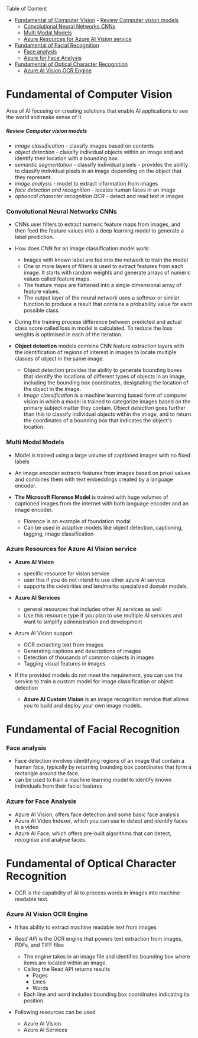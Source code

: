 
Table of Content
- [Fundamental of Computer Vision](#fundamental-of-computer-vision)
        - [Review Computer vision models](#review-computer-vision-models)
    - [Convolutional Neural Networks CNNs](#convolutional-neural-networks-cnns)
    - [Multi Modal Models](#multi-modal-models)
    - [Azure Resources for Azure AI Vision service](#azure-resources-for-azure-ai-vision-service)
- [Fundamental of Facial Recognition](#fundamental-of-facial-recognition)
    - [Face analysis](#face-analysis)
    - [Azure for Face Analysis](#azure-for-face-analysis)
- [Fundamental of Optical Character Recognition](#fundamental-of-optical-character-recognition)
    - [Azure AI Vision OCR Engine](#azure-ai-vision-ocr-engine)


# Fundamental of Computer Vision

Area of AI focusing on creating solutions that enable AI applications to see the world and make sense of it.

##### Review Computer vision models
- _image classification_ - classify images based on contents
- _object detection_ - classify individual objects within an image and and identify their location with a bounding box.
- _semantic segmentation_ - classify individual pixels
      - provides the ability to classify individual pixels in an image depending on the object that they represent.
- _image analysis_ - model to extract information from images
- _face detection and recognition_ - locates human faces in an image
- _optioncal character recognition OCR_ - detect and read text in images

### Convolutional Neural Networks CNNs
- CNNs user filters to extract numeric feature maps from images, and then feed the feature values into a deep learning model to generate a label prediction.
- How does CNN for an image classification model work:
    - Images with known label are fed into the network to train the model
    - One or more layers of filters is used to extract features from each image. It starts with random weights and generate arrays of numeric values called feature maps.
    - The feature maps are flattened into a single dimensional array of feature values.
    - The output layer of the neural network uses a softmax or similar function to produce a result that contains a probability value for each possible class.

- During the training process difference between predicted and actual class score called loss in model is calculated. To reduce the loss weights is optimised in each of the iteration. 

- **Object detection** models combine CNN feature extraction layers with the identification of regions of interest in images to locate multiple classes of object in the same image.
    - Object detection provides the ability to generate bounding boxes that identify the locations of different types of objects in an image, including the bounding box coordinates, designating the location of the object in the image.
    - _Image classification_ is a machine learning based form of computer vision in which a model is trained to categorize images based on the primary subject matter they contain. _Object detection_ goes further than this to classify individual objects within the image, and to return the coordinates of a bounding box that indicates the object's location.

### Multi Modal Models
- Model is trained using a large volume of captioned images with no fixed labels
- An image encoder extracts features from images based on prixel values and combines them with text embeddings created by a language encoder.
  
- **The Microsoft Florence Model** is trained with huge volumes of captioned images from the internet with both language encoder and an image encoder.
  - Florence is an example of foundation modal
  - Can be used in adaptive models like object detection, captioning, tagging, image classification

### Azure Resources for Azure AI Vision service

  - **Azure AI Vision**
      - specific resource for vision service
      - user this if you do not intend to use other azure AI service
      - supports the celebrities and landmarks specialized domain models.
  
  - **Azure AI Services**
      - general resources that includes other AI services as well
      - Use this resource type if you plan to use multiple AI services and want to simplify administration and development

  - Azure AI Vision support
      - OCR extracting text from images
      - Generating captions and descriptions of images
      - Detection of thousands of common objects in images
      - Tagging visual features in images
  - If the provided models do not meet the requirement, you can use the service to train a custom model for image classification or object detection
    - **Azure AI Custom Vision** is an image recognition service that allows you to build and deploy your own image models. 
  
# Fundamental of Facial Recognition

### Face analysis

- Face detection involves identifying regions of an image that contain a human face, typically by returning bounding box coordinates that form a rectangle around the face.
- can be used to train a machine learning model to identify known individuals from their facial features


### Azure for Face Analysis

- Azure AI Vision, offers face detection and some basic face analysis
- Azure AI Video Indexer, which you can use to detect and identify faces in a video
- Azure AI Face, which offers pre-built algorithms that can detect, recognise and analyse faces.

# Fundamental of Optical Character Recognition
- OCR is the capability of AI to process words in images into machine readable text.

### Azure AI Vision OCR Engine

- It has ability to extract machine readable text from images
- _Read API_ is the OCR engine that powers text extraction from images, PDFs, and TIFF files
  - The engine takes in an image file and identifies bounding box where items are located within an image.
  - Calling the Read API returns results
      - Pages
      - Lines
      - Words
  - Each line and word includes bounding box coordinates indicating its position.
  
- Following resources can be used
    - Azure AI Vision
    - Azure AI Services